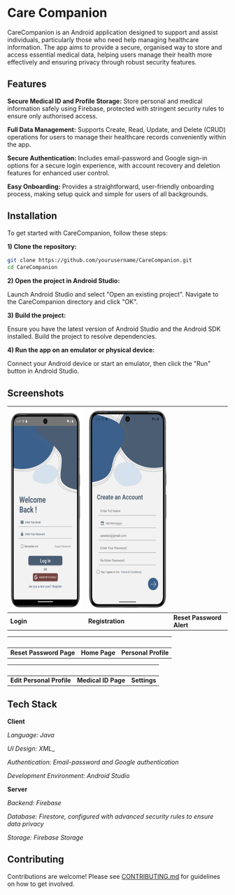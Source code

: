 # Care Companion


CareCompanion is an Android application designed to support and assist individuals, particularly those who need help managing healthcare information. The app aims to provide a secure, organised way to store and access essential medical data, helping users manage their health more effectively and ensuring privacy through robust security features.






## Features

**Secure Medical ID and Profile Storage:** Store personal and medical information safely using Firebase, protected with stringent security rules to ensure only authorised access.

**Full Data Management:** Supports Create, Read, Update, and Delete (CRUD) operations for users to manage their healthcare records conveniently within the app.

**Secure Authentication:** Includes email-password and Google sign-in options for a secure login experience, with account recovery and deletion features for enhanced user control.

**Easy Onboarding:** Provides a straightforward, user-friendly onboarding process, making setup quick and simple for users of all backgrounds.


## Installation

To get started with CareCompanion, follow these steps:

**1) Clone the repository:**

```bash
git clone https://github.com/yourusername/CareCompanion.git
cd CareCompanion
```
**2) Open the project in Android Studio:**

Launch Android Studio and select "Open an existing project". Navigate to the CareCompanion directory and click "OK".

**3) Build the project:**

Ensure you have the latest version of Android Studio and the Android SDK installed. Build the project to resolve dependencies.

**4) Run the app on an emulator or physical device:**

Connect your Android device or start an emulator, then click the "Run" button in Android Studio.



## Screenshots

| <img src="display_img/screenshot_login.png" width="240" height="460"> | <img src="display_img/screenshot_signup.png" width="240" height="460"> | <img src=""> |
|------------------------------------------|------------------------------------------|------------------------------------------|
| **Login**                           | **Registration**                           | **Reset Password Alert**                           |

| <img src=""> | <img src=""> | <img src=""> |
|------------------------------------------|------------------------------------------|------------------------------------------|
| **Reset Password Page**                           | **Home Page**                           | **Personal Profile**                           |

| <img src=""> | <img src=""> | <img src=""> |
|------------------------------------------|------------------------------------------|------------------------------------------|
| **Edit Personal Profile**                           |   **Medical ID Page**                          | **Settings**                          |


## Tech Stack

**Client**

_Language: Java_

_UI Design: XML__

_Authentication: Email-password and Google authentication_

_Development Environment: Android Studio_

**Server**

_Backend: Firebase_

_Database: Firestore, configured with advanced security rules to ensure data privacy_

_Storage: Firebase Storage_

## Contributing

Contributions are welcome! Please see [CONTRIBUTING.md](https://github.com/amina-haq/CareCompanion/blob/master/CONTRIBUTING.md) for guidelines on how to get involved.
